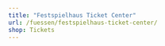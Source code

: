 ```yaml
---
title: "Festspielhaus Ticket Center"
url: /fuessen/festspielhaus-ticket-center/
shop: Tickets
---
```

